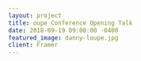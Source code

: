 ```yaml
---
layout: project
title: oupe Conference Opening Talk
date: 2018-09-19 09:00:00 -0400
featured_image: danny-loupe.jpg
client: Framer
---
```

